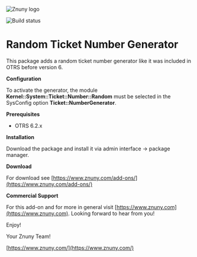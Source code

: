 ![Znuny logo](https://www.znuny.com/assets/images/logo_small.png)

![Build status](https://badge.proxy.znuny.com/Znuny4OTRS-RandomTicketNumberGenerator/master)

Random Ticket Number Generator
=================

This package adds a random ticket number generator like it was included in OTRS before version 6.

**Configuration**

To activate the generator, the module __Kernel::System::Ticket::Number::Random__ must be selected in the SysConfig option __Ticket::NumberGenerator__.

**Prerequisites**

- OTRS 6.2.x

**Installation**

Download the package and install it via admin interface -> package manager.

**Download**

For download see [https://www.znuny.com/add-ons/](https://www.znuny.com/add-ons/)

**Commercial Support**

For this add-on and for more in general visit [https://www.znuny.com](https://www.znuny.com). Looking forward to hear from you!

Enjoy!

Your Znuny Team!

[https://www.znuny.com/](https://www.znuny.com/)
